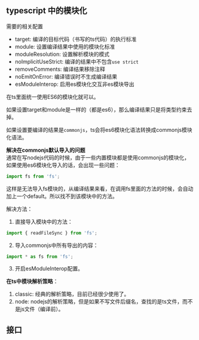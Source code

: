 
## typescript 中的模块化

需要的相关配置

- target: 编译的目标代码（书写的ts代码）的执行标准
- module: 设置编译结果中使用的模块化标准  
- moduleResolution: 设置解析模块的模式  
- noImplicitUseStrict: 编译的结果中不包含`use strict`  
- removeComments: 编译结果移除注释
- noEmitOnError: 编译错误时不生成编译结果
- esModuleInterop: 启用es模块化交互非es模块导出  

在ts里面统一使用ES6的模块化就可以。  

如果设置target和module是一样的（都是es6），那么编译结果只是将类型约束去掉。  

如果设置要编译的结果是`commonjs`，ts会将es6模块化语法转换成commonjs模块化语法。  

**解决在commonjs默认导入的问题**  
通常在写nodejs代码的时候，由于一些内置模块都是使用commonjs的模块化，如果使用es6模块化导入的话，会出现一些问题：
```typescript
import fs from 'fs';
```
这样是无法导入fs模块的，从编译结果来看，在调用fs里面的方法的时候，会自动加上一个default。所以找不到该模块中的方法。

解决方法：
1. 直接导入模块中的方法：
```typescript
import { readFileSync } from 'fs';
```
2. 导入commonjs中所有导出的内容：
```typescript
import * as fs from 'fs';
```
3. 开启esModuleInterop配置。  

**在ts中模块解析策略**：  
1. classic: 经典的解析策略，目前已经很少使用了。  
2. node: nodejs的解析策略，但是如果不写文件后缀名，查找的是ts文件，而不是js文件（编译前）。

## 接口





